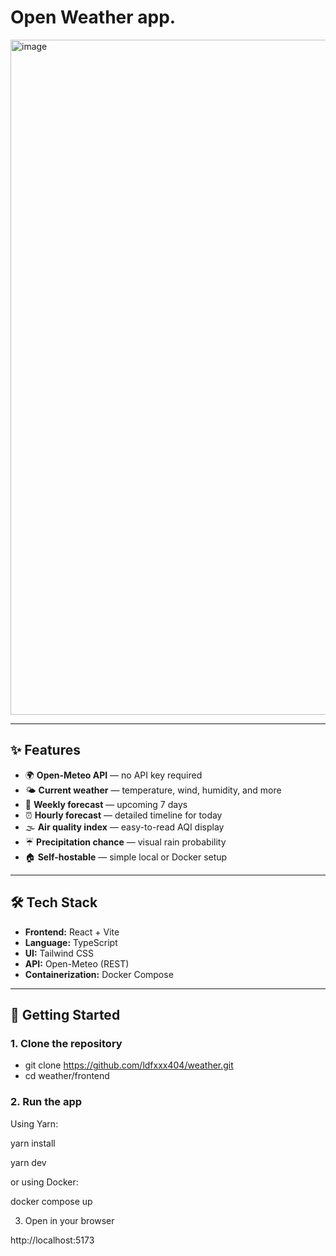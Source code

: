 # Open Weather app.

<img width="1920" height="1080" alt="image" src="https://github.com/user-attachments/assets/9190f5df-f1ca-46b7-9c54-971f01a72f22" />

---


## ✨ Features

- 🌍 **Open-Meteo API** — no API key required  
- 🌤️ **Current weather** — temperature, wind, humidity, and more  
- 📅 **Weekly forecast** — upcoming 7 days  
- ⏰ **Hourly forecast** — detailed timeline for today  
- 🌫️ **Air quality index** — easy-to-read AQI display  
- ☔ **Precipitation chance** — visual rain probability  
- 🏠 **Self-hostable** — simple local or Docker setup  

---

## 🛠️ Tech Stack

- **Frontend:** React + Vite  
- **Language:** TypeScript  
- **UI:** Tailwind CSS  
- **API:** Open-Meteo (REST)  
- **Containerization:** Docker Compose  

---


## 🚀 Getting Started

### 1. Clone the repository

- git clone https://github.com/ldfxxx404/weather.git
- cd weather/frontend

### 2. Run the app
Using Yarn:

yarn install

yarn dev

or using Docker:

docker compose up

3. Open in your browser

http://localhost:5173

